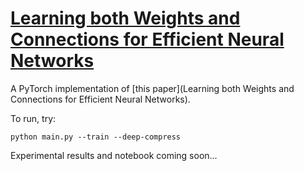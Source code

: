 # [Learning both Weights and Connections for Efficient Neural Networks](https://arxiv.org/abs/1506.02626)

A PyTorch implementation of [this paper](Learning both Weights and Connections for Efficient Neural Networks). 

To run, try:
```
python main.py --train --deep-compress
```

Experimental results and notebook coming soon...
